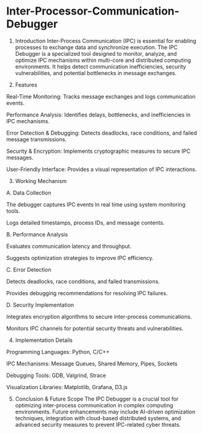 # Inter-Processor-Communication-Debugger
1. Introduction
Inter-Process Communication (IPC) is essential for enabling processes to exchange data and synchronize execution. The IPC Debugger is a specialized tool designed to monitor, analyze, and optimize IPC mechanisms within multi-core and distributed computing environments. It helps detect communication inefficiencies, security vulnerabilities, and potential bottlenecks in message exchanges.

2. Features

Real-Time Monitoring: Tracks message exchanges and logs communication events.

Performance Analysis: Identifies delays, bottlenecks, and inefficiencies in IPC mechanisms.

Error Detection & Debugging: Detects deadlocks, race conditions, and failed message transmissions.

Security & Encryption: Implements cryptographic measures to secure IPC messages.

User-Friendly Interface: Provides a visual representation of IPC interactions.

3. Working Mechanism

A. Data Collection

The debugger captures IPC events in real time using system monitoring tools.

Logs detailed timestamps, process IDs, and message contents.

B. Performance Analysis

Evaluates communication latency and throughput.

Suggests optimization strategies to improve IPC efficiency.

C. Error Detection

Detects deadlocks, race conditions, and failed transmissions.

Provides debugging recommendations for resolving IPC failures.

D. Security Implementation

Integrates encryption algorithms to secure inter-process communications.

Monitors IPC channels for potential security threats and vulnerabilities.

4. Implementation Details

Programming Languages: Python, C/C++

IPC Mechanisms: Message Queues, Shared Memory, Pipes, Sockets

Debugging Tools: GDB, Valgrind, Strace

Visualization Libraries: Matplotlib, Grafana, D3.js

5. Conclusion & Future Scope
The IPC Debugger is a crucial tool for optimizing inter-process communication in complex computing environments. Future enhancements may include AI-driven optimization techniques, integration with cloud-based distributed systems, and advanced security measures to prevent IPC-related cyber threats.

